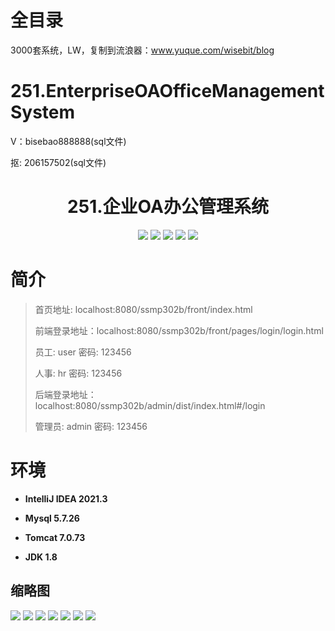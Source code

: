 # 全目录

3000套系统，LW，复制到流浪器：www.yuque.com/wisebit/blog

# 251.EnterpriseOAOfficeManagementSystem

<p>V：bisebao888888(sql文件)</p>
<p>抠: 206157502(sql文件)</p>

<p><h1 align="center">251.企业OA办公管理系统</h1></p>


<p align="center">
	<img src="https://img.shields.io/badge/jdk-1.8-orange.svg"/>
    <img src="https://img.shields.io/badge/spring-5.x-lightgrey.svg"/>
    <img src="https://img.shields.io/badge/springmvc-5.x-lightgrey.svg"/>
    <img src="https://img.shields.io/badge/vue-3.x-blue.svg"/>
    <img src="https://img.shields.io/badge/mybatis-5.x-yellow.svg"/>
</p>

# 简介
>
> 
> 
> 首页地址: localhost:8080/ssmp302b/front/index.html
> 
> 前端登录地址：localhost:8080/ssmp302b/front/pages/login/login.html
>
> 员工: user   密码: 123456
> 
> 人事: hr   密码: 123456
> 
> 后端登录地址：localhost:8080/ssmp302b/admin/dist/index.html#/login
>
> 管理员: admin   密码: 123456
>

# 环境

- <b>IntelliJ IDEA 2021.3</b>

- <b>Mysql 5.7.26</b>

- <b>Tomcat 7.0.73</b>

- <b>JDK 1.8</b>




## 缩略图

![](https://bitwise.oss-cn-heyuan.aliyuncs.com/2024/9/10/7be58488-73db-4916-a59a-4529dbc7e772.png)
![](https://bitwise.oss-cn-heyuan.aliyuncs.com/2024/9/10/4d5288be-3c99-461a-a17d-b663e1428082.png)
![](https://bitwise.oss-cn-heyuan.aliyuncs.com/2024/9/10/6c0c2965-bb4f-4be1-821e-fa3c0e2a081e.png)
![](https://bitwise.oss-cn-heyuan.aliyuncs.com/2024/9/10/d27f4916-73a8-4cce-9a12-0974a59ef68f.png)
![](https://bitwise.oss-cn-heyuan.aliyuncs.com/2024/9/10/37e85907-3989-4fd6-a8aa-9bd6b1ad475a.png)
![](https://bitwise.oss-cn-heyuan.aliyuncs.com/2024/9/10/fbec6b14-2830-4365-b6a9-86f942855454.png)
![](https://bitwise.oss-cn-heyuan.aliyuncs.com/2024/9/10/0c3dece5-5529-4dd6-9975-c57204956b51.png)





